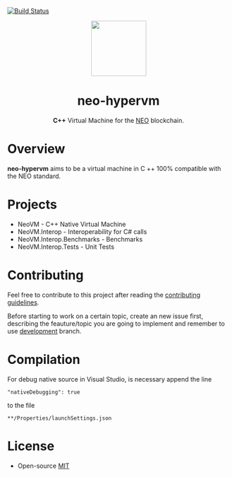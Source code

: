[![Build Status](https://travis-ci.org/CityOfZion/neo-hypervm.svg?branch=master)](https://travis-ci.org/CityOfZion/neo-hypervm)

<p align="center">
  <img src="http://res.cloudinary.com/vidsy/image/upload/v1503160820/CoZ_Icon_DARKBLUE_200x178px_oq0gxm.png" width="125px">
</p>

<h1 align="center">neo-hypervm</h1>

<p align="center">
  <b>C++</b> Virtual Machine for the <a href="https://neo.org">NEO</a> blockchain.
</p>

# Overview

**neo-hypervm** aims to be a virtual machine in C ++ 100% compatible with the NEO standard.

# Projects

* NeoVM - C++ Native Virtual Machine
* NeoVM.Interop - Interoperability for C# calls
* NeoVM.Interop.Benchmarks - Benchmarks
* NeoVM.Interop.Tests - Unit Tests

# Contributing

Feel free to contribute to this project after reading the
[contributing guidelines](https://github.com/CityOfZion/neo-go/blob/master/CONTRIBUTING.md).

Before starting to work on a certain topic, create an new issue first,
describing the feauture/topic you are going to implement and remember to use [development](https://github.com/CityOfZion/neo-hypervm/tree/development) branch.

# Compilation

For debug native source in Visual Studio, is necessary append the line

`"nativeDebugging": true` 

to the file 

`**/Properties/launchSettings.json`

# License

- Open-source [MIT](https://github.com/CityOfZion/neo-hypervm/blob/master/LICENCE.md)
